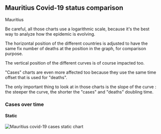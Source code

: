 ## Mauritius Covid-19 status comparison 

Mauritius



Be careful, all those charts use a logarithmic scale, because it's the best way to analyze how the epidemic is evolving.
 
The horizontal position of the different countries is adjusted to have the same fix number of deaths at the position in the graph, for comparison purpose.

The vertical position of the different curves is of course impacted too.

"Cases" charts are even more affected too because they use the same time offset that is used for "deaths".

The only important thing to look at in those charts is the slope of the curve : the steeper the curve, the shorter the "cases" and "deaths" doubling time.



 
### Cases over time
 
#### Static
![Mauritius covid-19 cases static chart](https://raw.githubusercontent.com/madlag/coronavirus_study/master/notebooks/graphs/2020-03-20/countries/Mauritius/2020-03-20_Mauritius_deaths.png "Mauritius covid-19 cases static chart")   

